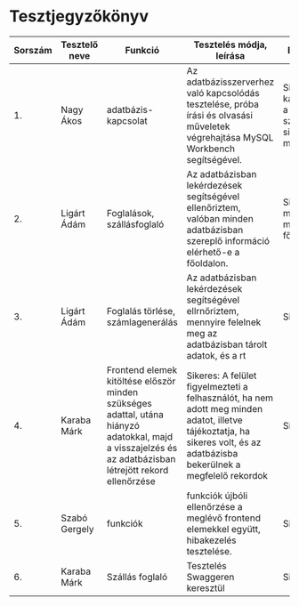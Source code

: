 # Tesztjegyzőkönyv
|Sorszám|Tesztelő neve|Funkció|Tesztelés módja, leírása|Eredmény|
|-------|---------------------------|-------|------------------------|--------|
|1.|Nagy Ákos|adatbázis-kapcsolat|Az adatbázisszerverhez való kapcsolódás tesztelése, próba írási és olvasási műveletek végrehajtása MySQL Workbench segítségével.|Sikeres kapcsolódás a távoli szerverhez, sikeres műveletek.|
|2.|Ligárt Ádám|Foglalások, szállásfoglaló|Az adatbázisban lekérdezések segítségével ellenőriztem, valóban minden adatbázisban szereplő információ elérhető-e a főoldalon.|Sikeres: minden adat megjelenik a főoldalon.|
|3.|Ligárt Ádám|Foglalás törlése, számlagenerálás|Az adatbázisban lekérdezések segítségével ellrnőriztem, mennyire felelnek meg az adatbázisban tárolt adatok, és a rt|Sikeres.|
|4.|Karaba Márk|Frontend elemek kitöltése először minden szükséges adattal, utána hiányzó adatokkal, majd a visszajelzés és az adatbázisban létrejött rekord ellenőrzése|Sikeres: A felület figyelmezteti a felhasználót, ha nem adott meg minden adatot, illetve tájékoztatja, ha sikeres volt, és az adatbázisba bekerülnek a megfelelő rekordok|Sikeres|
|5.|Szabó Gergely|funkciók|funkciók újbóli ellenőrzése a meglévő frontend elemekkel együtt, hibakezelés tesztelése.|Sikeres|
|6.|Karaba Márk| Szállás foglaló| Tesztelés Swaggeren keresztül|Sikeres
